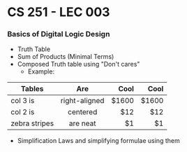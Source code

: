 # CS 251 - LEC 003
### Basics of Digital Logic Design
- Truth Table
- Sum of Products (Minimal Terms)
- Composed Truth table using "Don't cares"
  - Example:

| Tables        | Are           | Cool  | Cool  |
| ------------- |:-------------:| -----:| -----:|
| col 3 is      | right-aligned | $1600 | $1600 |
| col 2 is      | centered      |   $12 |   $12 |
| zebra stripes | are neat      |    $1 |    $1 |

- Simplification Laws and simplifying formulae using them

<!--stackedit_data:
eyJoaXN0b3J5IjpbODcwMzIyODExLC0xNDU4OTI3NzI0LDExNj
I3NzAxMTQsNTYzNDgwOThdfQ==
-->